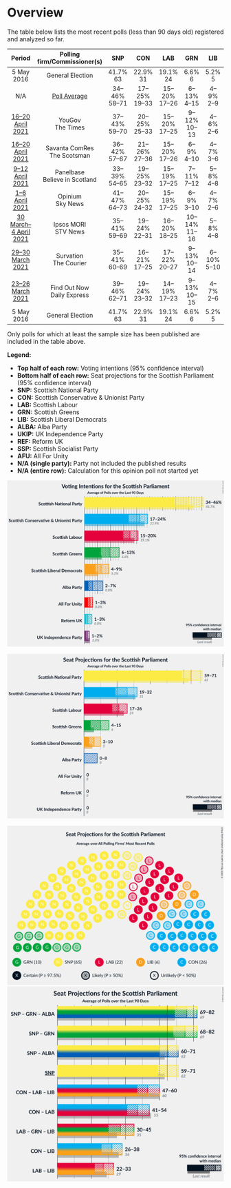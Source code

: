 # Overview

The table below lists the most recent polls (less than 90 days old) registered and analyzed so far.

| Period     | Polling firm/Commissioner(s) | SNP | CON | LAB | GRN | LIB | ALBA | UKIP | REF | SSP | AFU |
|:----------:|:----------------------------:|:--:|:--:|:--:|:--:|:--:|:--:|:--:|:--:|:--:|:--:|
| 5 May 2016 | General Election | 41.7% <br> 63 | 22.9% <br> 31 | 19.1% <br> 24 | 6.6% <br> 6 | 5.2% <br> 5 | 0.0% <br> 0 | 2.0% <br> 0 | 0.0% <br> 0 | 0.5% <br> 0 | 0.0% <br> 0 |
| N/A | [Poll Average](average.html) | 34–46% <br> 58–71 | 17–25% <br> 19–33 | 15–20% <br> 17–26 | 6–13% <br> 4–15 | 4–9% <br> 2–9 | 1–7% <br> 0–8 | 1–2% <br> 0 | 1–3% <br> 0 | N/A <br> N/A | 1–3% <br> 0 |
| [16–20 April 2021](2021-04-20-YouGov.html) | YouGov <br> The Times | 37–43% <br> 59–70 | 20–25% <br> 25–33 | 15–20% <br> 17–25 | 9–12% <br> 10–13 | 4–6% <br> 2–6 | 1–3% <br> 0 | N/A <br> N/A | 1–2% <br> 0 | N/A <br> N/A | N/A <br> N/A |
| [16–20 April 2021](2021-04-20-SavantaComRes.html) | Savanta ComRes <br> The Scotsman | 36–42% <br> 57–67 | 21–26% <br> 27–36 | 15–20% <br> 17–26 | 6–9% <br> 4–10 | 4–7% <br> 3–6 | 1–2% <br> 0 | N/A <br> N/A | N/A <br> N/A | N/A <br> N/A | N/A <br> N/A |
| [9–12 April 2021](2021-04-12-Panelbase.html) | Panelbase <br> Believe in Scotland | 33–39% <br> 54–65 | 19–25% <br> 23–32 | 15–19% <br> 17–25 | 7–11% <br> 7–12 | 5–8% <br> 4–8 | 5–8% <br> 0–8 | N/A <br> N/A | N/A <br> N/A | N/A <br> N/A | 1–3% <br> 0 |
| [1–6 April 2021](2021-04-06-Opinium.html) | Opinium <br> Sky News | 41–47% <br> 64–73 | 20–25% <br> 24–32 | 15–19% <br> 17–25 | 6–9% <br> 3–10 | 4–7% <br> 2–6 | 1–3% <br> 0 | N/A <br> N/A | N/A <br> N/A | N/A <br> N/A | N/A <br> N/A |
| [30 March–4 April 2021](2021-04-04-IpsosMORI.html) | Ipsos MORI <br> STV News | 35–41% <br> 59–69 | 19–24% <br> 22–31 | 16–20% <br> 18–25 | 10–14% <br> 11–16 | 5–8% <br> 4–8 | 2–4% <br> 0 | N/A <br> N/A | N/A <br> N/A | N/A <br> N/A | N/A <br> N/A |
| [29–30 March 2021](2021-03-30-Survation.html) | Survation <br> The Courier | 35–41% <br> 60–69 | 16–21% <br> 17–25 | 17–22% <br> 20–27 | 9–13% <br> 10–14 | 6–10% <br> 5–10 | 2–4% <br> 0 | 1–2% <br> 0 | 1–2% <br> 0 | N/A <br> N/A | N/A <br> N/A |
| [23–26 March 2021](2021-03-26-FindOutNow.html) | Find Out Now <br> Daily Express | 39–46% <br> 62–71 | 19–24% <br> 23–32 | 14–19% <br> 17–23 | 9–13% <br> 10–15 | 4–7% <br> 2–6 | N/A <br> N/A | N/A <br> N/A | 1–3% <br> 0 | N/A <br> N/A | N/A <br> N/A |
| 5 May 2016 | General Election | 41.7% <br> 63 | 22.9% <br> 31 | 19.1% <br> 24 | 6.6% <br> 6 | 5.2% <br> 5 | 0.0% <br> 0 | 2.0% <br> 0 | 0.0% <br> 0 | 0.5% <br> 0 | 0.0% <br> 0 |

Only polls for which at least the sample size has been published are included in the table above.

**Legend:**
+ **Top half of each row:** Voting intentions (95% confidence interval)
+ **Bottom half of each row:** Seat projections for the Scottish Parliament (95% confidence interval)
+ **SNP:** Scottish National Party
+ **CON:** Scottish Conservative & Unionist Party
+ **LAB:** Scottish Labour
+ **GRN:** Scottish Greens
+ **LIB:** Scottish Liberal Democrats
+ **ALBA:** Alba Party
+ **UKIP:** UK Independence Party
+ **REF:** Reform UK
+ **SSP:** Scottish Socialist Party
+ **AFU:** All For Unity
+ **N/A (single party):** Party not included the published results
+ **N/A (entire row):** Calculation for this opinion poll not started yet


![Graph with voting intentions not yet produced](average.png "Voting Intentions")

![Graph with seats not yet produced](average-seats.png "Seats")

![Graph with seating plan not yet produced](average-seating-plan.png "Seating Plan")
![Graph with coalitions seats not yet produced](average-coalitions-seats.png "Coalitions Seats")
